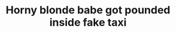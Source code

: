 ---
layout: post
title: Horny blonde babe got pounded inside fake taxi
duration: '06:54'
view: 225
rate: 2
video: 'http://fantasti.cc/embed/855605/'
category: 
 - blonde
 - busty
tags: 
 - sucked
 - fucked
 - big-tits
priority: 0.9
changefreq: daily
---